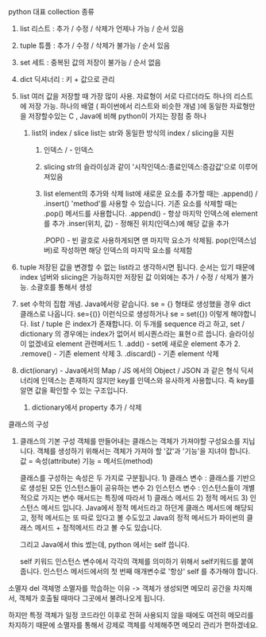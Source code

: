 python 대표 collection 종류
1. list 리스트 : 추가 / 수정 / 삭제가 언제나 가능 / 순서 있음
2. tuple 튜플 : 추가 / 수정 / 삭제가 불가능 / 순서 있음
3. set 세트 : 중복된 값의 저장이 불가능 / 순서 없음
4. dict 딕셔너리 : 키 + 값으로 관리


1. list
    여러 값을 저장할 때 가장 많이 사용. 자료형이 서로 다르더라도 하나의 리스트에 저장 가능. 하나의 배열 ( 파이썬에서 리스트와 비슷한 개념 )에 동일한 자료형만을 저장할수있는 C , Java에 비해 python이 가지는 장점 중 하나
   1) list의 index / slice
    list는 str와 동일한 방식의 index / slicing을 지원
        1. 인덱스 / - 인덱스
        2. slicing
            str의 슬라이싱과 같이 '시작인덱스:종료인덱스:증감값'으로 이루어져있음
        3. list element의 추가와 삭제
            list에 새로운 요소를 추가할 때는 .append() / .insert() 'method'를 사용할 수 있습니다.
            기존 요소를 삭제할 때는 .pop() 메서드를 사용합니다.
            .append() - 항상 마지막 인덱스에 element를 추가
            .inser(위치, 값) - 정해진 위치(인덱스)에 해당 값을 추가

            .POP() - 빈 괄호로 사용하게되면 맨 마지막 요소가 삭제됨. pop(인덱스넘버)로 작성하면 해당 인덱스의 마지막 요소를 삭제함 

2. tuple
    저장된 값을 변경할 수 없는 list라고 생각하시면 됩니다. 순서는 있기 때문에 index 넘버와 slicing은 가능하지만 저장된 값 이외에는 추가 / 수정 / 삭제가 불가능.
    소괄호를 통해서 생성
3. set
    수학의 집합 개념. Java에서랑 같습니다.
    se = {} 형태로 생성했을 경우 dict 클래스로 나옵니다. se={()} 이런식으로 생성하거나 se = set({}) 이렇게 해야합니다.
    list / tuple 은 index가 존재합니다. 이 두개를 sequence 라고 하고, set / dictionary 의 경우에는 index가 없어서 비시퀀스라는 표현ㅇ르 씁니다. 슬라이싱이 없겠네요
        element 관련메서드
            1. .add() - set에 새로운 element 추가
            2. .remove() - 기존 element 삭제
            3. .discard() - 기존 element 삭제

4. dict(ionary) - Java에서의 Map / JS 에서의 Object / JSON 과 같은 형식
    딕셔너리에 인덱스는 존재하지 않지만 key를 인덱스와 유사하게 사용합니다. 즉 key를 알면 값을 확인할 수 있는 구조입니다.
    1. dictionary에서 property 추가 / 삭제
    

클래스의 구성
1. 클래스의 기본 구성
   객체를 만들어내는 클래스는 객체가 가져야할 구성요소를 지닙니다.
    객체를 생성하기 위해서는 객체가 가져야 할 '값'과 '기능'을 지녀야 합니다.
    값 = 속성(attribute)
    기능 = 메서드(method)
    
    클래스를 구성하는 속성은 두 가지로 구분됩니다.
        1) 클래스 변수 : 클래스를 기반으로 생성된 모든 인스턴스들이 공유하는 변수
        2) 인스턴스 변수 : 인스턴스들이 개별적으로 가지는 변수
    매서드는 특징에 따라서
        1) 클래스 메서드
        2) 정적 메서드
        3) 인스턴스 메서드
    입니다. Java에서 정적 메서드라고 하던게 클래스 메서드에 해당되고, 정적 메서드는 또 따로 있다고 볼 수도있고 Java의 정적 메서드가 파이썬의 클래스 메서드 + 정적메서드 라고 볼 수도 있습니다.
    
    그리고 Java에서 this 썼는데, python 에서는 self 씁니다.

    self 키워드
    인스턴스 변수에서 각각의 객체를 의미하기 위해서 self키워드를 붙여줍니다.
    인스턴스 메서드에서의 첫 번째 매개변수로 '항상' self 를 추가해야 합니다.

소멸자 del 객체명
소멸자를 학습하는 이유 -> 객체가 생성되면 메모리 공간을 차지해서, 객체가 호출될 때마다 그곳에서 불려나오게 됩니다.

하지만 특정 객체가 일정 코드라인 이후로 전혀 사용되지 않을 때에도 여전히 메모리를 차지하기 때문에 소멸자를 통해서 강제로 객체를 삭제해주면 메모리 관리가 편하겠네요.

















